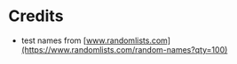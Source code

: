 

# Credits
 - test names from [www.randomlists.com](https://www.randomlists.com/random-names?qty=100)
